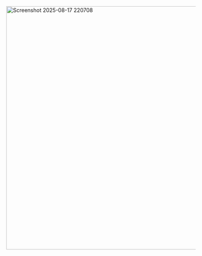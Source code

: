 <img width="1040" height="648" alt="Screenshot 2025-08-17 220708" src="https://github.com/user-attachments/assets/8c7e5952-1082-4560-85db-c10825851404" />
